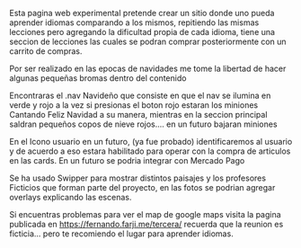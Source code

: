 Esta pagina web experimental pretende crear un sitio donde uno pueda aprender idiomas comparando a los mismos, repitiendo las mismas lecciones pero agregando la dificultad propia de cada idioma, 
tiene una seccion de lecciones las cuales se podran comprar posteriormente con un carrito de compras.

Por ser realizado en las epocas de navidades me tome la libertad de hacer algunas pequeñas bromas dentro del contenido


Encontraras el .nav Navideño que consiste en que el nav se ilumina en verde y rojo
a la vez si presionas el boton rojo estaran los miniones Cantando Feliz Navidad a su manera, mientras en la seccion principal saldran pequeños copos de nieve rojos.... en un futuro bajaran miniones


En el Icono usuario en un futuro, (ya fue probado) identificaremos al usuario y de acuerdo a eso estara habilitado para operar con la compra de articulos en las cards. En un futuro se podria integrar con Mercado Pago


Se ha usado Swipper para mostrar distintos paisajes y los profesores Ficticios que forman parte del proyecto, en las fotos se podrian agregar overlays explicando las escenas.

Si encuentras problemas para ver el map de google maps visita la pagina publicada en https://fernando.farji.me/tercera/ recuerda que la reunion es ficticia... pero te recomiendo el lugar para aprender idiomas.



